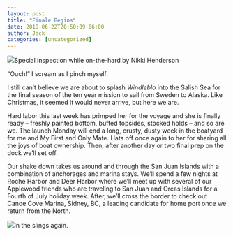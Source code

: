 ```yaml
---
layout: post
title: "Finale Begins"
date: 2019-06-22T20:50:09-06:00
author: Jack
categories: [uncategorized]
---
```


![](http://windleblo.com/wp-content/uploads/2019/06/DTEQ3573-1024x768.jpg)Special inspection while on-the-hard by Nikki Henderson

“Ouch!” I scream as I pinch myself.

I still can’t believe we are about to splash _Windleblo_ into the Salish Sea for the final season of the ten year mission to sail from Sweden to Alaska. Like Christmas, it seemed it would never arrive, but here we are.

Hard labor this last week has primped her for the voyage and she is finally ready – freshly painted bottom, buffed topsides, stocked holds – and so are we. The launch Monday will end a long, crusty, dusty week in the boatyard for me and My First and Only Mate. Hats off once again to her for sharing all the joys of boat ownership. Then, after another day or two final prep on the dock we’ll set off. 

Our shake down takes us around and through the San Juan Islands with a combination of anchorages and marina stays. We’ll spend a few nights at Roche Harbor and Deer Harbor where we’ll meet up with several of our Applewood friends who are traveling to San Juan and Orcas Islands for a Fourth of July holiday week. After, we’ll cross the border to check out Canoe Cove Marina, Sidney, BC, a leading candidate for home port once we return from the North. 

![](http://windleblo.com/wp-content/uploads/2019/06/IMG_7150-1024x768.jpg)In the slings again.
